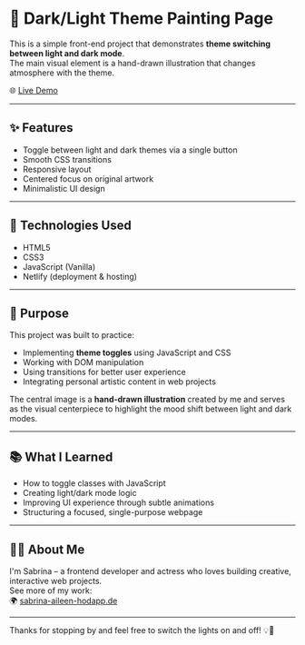 # 🎨 Dark/Light Theme Painting Page

This is a simple front-end project that demonstrates **theme switching between light and dark mode**.  
The main visual element is a hand-drawn illustration that changes atmosphere with the theme.

🌐 [Live Demo](https://comfy-crisp-2e27ca.netlify.app)

---

## ✨ Features

- Toggle between light and dark themes via a single button  
- Smooth CSS transitions  
- Responsive layout  
- Centered focus on original artwork  
- Minimalistic UI design

---

## 🔧 Technologies Used

- HTML5  
- CSS3  
- JavaScript (Vanilla)  
- Netlify (deployment & hosting)

---

## 🎯 Purpose

This project was built to practice:
- Implementing **theme toggles** using JavaScript and CSS
- Working with DOM manipulation
- Using transitions for better user experience
- Integrating personal artistic content in web projects

The central image is a **hand-drawn illustration** created by me and serves as the visual centerpiece to highlight the mood shift between light and dark modes.

---

## 📚 What I Learned

- How to toggle classes with JavaScript  
- Creating light/dark mode logic  
- Improving UI experience through subtle animations  
- Structuring a focused, single-purpose webpage

---

## 🙋‍♀️ About Me

I'm Sabrina – a frontend developer and actress who loves building creative, interactive web projects.  
See more of my work:  
🌍 [sabrina-aileen-hodapp.de](https://www.sabrina-aileen-hodapp.de)

---

Thanks for stopping by and feel free to switch the lights on and off! 💡🎨

